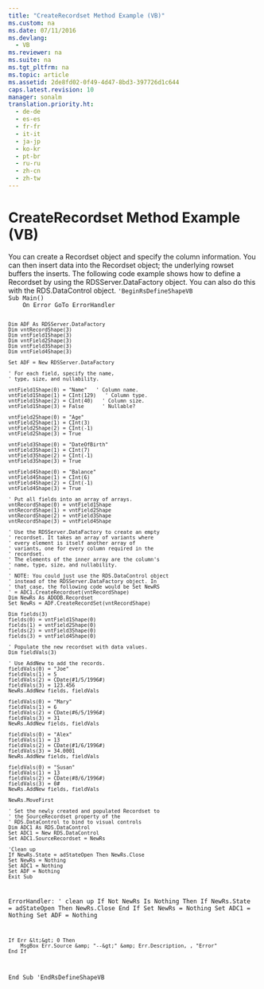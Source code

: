 ```yaml
---
title: "CreateRecordset Method Example (VB)"
ms.custom: na
ms.date: 07/11/2016
ms.devlang: 
  - VB
ms.reviewer: na
ms.suite: na
ms.tgt_pltfrm: na
ms.topic: article
ms.assetid: 2de8fd02-0f49-4d47-8bd3-397726d1c644
caps.latest.revision: 10
manager: sonalm
translation.priority.ht: 
  - de-de
  - es-es
  - fr-fr
  - it-it
  - ja-jp
  - ko-kr
  - pt-br
  - ru-ru
  - zh-cn
  - zh-tw
---
```

# CreateRecordset Method Example (VB)
<?xml version="1.0" encoding="utf-8"?>
<developerReferenceWithoutSyntaxDocument xmlns="http://ddue.schemas.microsoft.com/authoring/2003/5" xmlns:xlink="http://www.w3.org/1999/xlink" xmlns:xsi="http://www.w3.org/2001/XMLSchema-instance" xsi:schemaLocation="http://ddue.schemas.microsoft.com/authoring/2003/5 http://dduestorage.blob.core.windows.net/ddueschema/developer.xsd">
  <introduction>
    <para>You can create a <legacyLink xlink:href="ede1415f-c3df-4cc5-a05b-2576b2b84b60">Recordset</legacyLink> object and specify the column information. You can then insert data into the <legacyBold>Recordset</legacyBold> object; the underlying rowset buffers the inserts.</para>
    <para>The following code example shows how to define a <legacyBold>Recordset</legacyBold> by using the <legacyLink xlink:href="e75240c2-b749-471e-b6ea-98cae232efbe">RDSServer.DataFactory</legacyLink> object. You can also do this with the <legacyLink xlink:href="d85ea4fc-451c-436e-97b8-58f92b149dd0">RDS.DataControl</legacyLink> object.</para>
    <code>'BeginRsDefineShapeVB
Sub Main()
    On Error GoTo ErrorHandler
    
    Dim ADF As RDSServer.DataFactory
    Dim vntRecordShape(3)
    Dim vntField1Shape(3)
    Dim vntField2Shape(3)
    Dim vntField3Shape(3)
    Dim vntField4Shape(3)
    
    Set ADF = New RDSServer.DataFactory
    
    ' For each field, specify the name,
    ' type, size, and nullability.
    
    vntField1Shape(0) = "Name"   ' Column name.
    vntField1Shape(1) = CInt(129)   ' Column type.
    vntField1Shape(2) = CInt(40)   ' Column size.
    vntField1Shape(3) = False      ' Nullable?
    
    vntField2Shape(0) = "Age"
    vntField2Shape(1) = CInt(3)
    vntField2Shape(2) = CInt(-1)
    vntField2Shape(3) = True
    
    vntField3Shape(0) = "DateOfBirth"
    vntField3Shape(1) = CInt(7)
    vntField3Shape(2) = CInt(-1)
    vntField3Shape(3) = True
    
    vntField4Shape(0) = "Balance"
    vntField4Shape(1) = CInt(6)
    vntField4Shape(2) = CInt(-1)
    vntField4Shape(3) = True
    
    ' Put all fields into an array of arrays.
    vntRecordShape(0) = vntField1Shape
    vntRecordShape(1) = vntField2Shape
    vntRecordShape(2) = vntField3Shape
    vntRecordShape(3) = vntField4Shape
    
    ' Use the RDSServer.DataFactory to create an empty
    ' recordset. It takes an array of variants where
    ' every element is itself another array of
    ' variants, one for every column required in the
    ' recordset.
    ' The elements of the inner array are the column's
    ' name, type, size, and nullability.
    '
    ' NOTE: You could just use the RDS.DataControl object
    ' instead of the RDSServer.DataFactory object. In
    ' that case, the following code would be Set NewRS
    ' = ADC1.CreateRecordset(vntRecordShape)
    Dim NewRs As ADODB.Recordset
    Set NewRs = ADF.CreateRecordSet(vntRecordShape)
    
    Dim fields(3)
    fields(0) = vntField1Shape(0)
    fields(1) = vntField2Shape(0)
    fields(2) = vntField3Shape(0)
    fields(3) = vntField4Shape(0)
    
    ' Populate the new recordset with data values.
    Dim fieldVals(3)
    
    ' Use AddNew to add the records.
    fieldVals(0) = "Joe"
    fieldVals(1) = 5
    fieldVals(2) = CDate(#1/5/1996#)
    fieldVals(3) = 123.456
    NewRs.AddNew fields, fieldVals
    
    fieldVals(0) = "Mary"
    fieldVals(1) = 6
    fieldVals(2) = CDate(#6/5/1996#)
    fieldVals(3) = 31
    NewRs.AddNew fields, fieldVals
    
    fieldVals(0) = "Alex"
    fieldVals(1) = 13
    fieldVals(2) = CDate(#1/6/1996#)
    fieldVals(3) = 34.0001
    NewRs.AddNew fields, fieldVals
    
    fieldVals(0) = "Susan"
    fieldVals(1) = 13
    fieldVals(2) = CDate(#8/6/1996#)
    fieldVals(3) = 0#
    NewRs.AddNew fields, fieldVals
    
    NewRs.MoveFirst
    
    ' Set the newly created and populated Recordset to
    ' the SourceRecordset property of the
    ' RDS.DataControl to bind to visual controls
    Dim ADC1 As RDS.DataControl
    Set ADC1 = New RDS.DataControl
    Set ADC1.SourceRecordset = NewRs

    'Clean up
    If NewRs.State = adStateOpen Then NewRs.Close
    Set NewRs = Nothing
    Set ADC1 = Nothing
    Set ADF = Nothing
    Exit Sub
    
ErrorHandler:
    ' clean up
    If Not NewRs Is Nothing Then
        If NewRs.State = adStateOpen Then NewRs.Close
    End If
    Set NewRs = Nothing
    Set ADC1 = Nothing
    Set ADF = Nothing
    
    If Err &lt;&gt; 0 Then
        MsgBox Err.Source &amp; "--&gt;" &amp; Err.Description, , "Error"
    End If
End Sub
'EndRsDefineShapeVB</code>
  </introduction>
  <relatedTopics />
</developerReferenceWithoutSyntaxDocument>